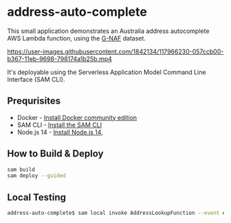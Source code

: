 # address-auto-complete

This small application demonstrates an Australia address autocomplete AWS Lambda function, using the [G-NAF](https://data.gov.au/dataset/ds-dga-19432f89-dc3a-4ef3-b943-5326ef1dbecc/details?q=) dataset.


https://user-images.githubusercontent.com/1842134/117966230-057ccb00-b367-11eb-9698-798174a1b25b.mp4


It's deployable using the Serverless Application Model Command Line Interface (SAM CLI).

## Prequrisites
* Docker - [Install Docker community edition](https://hub.docker.com/search/?type=edition&offering=community)
* SAM CLI - [Install the SAM CLI](https://docs.aws.amazon.com/serverless-application-model/latest/developerguide/serverless-sam-cli-install.html)
* Node.js 14 - [Install Node.js 14](https://nodejs.org/en/),

## How to Build & Deploy
```bash
sam build
sam deploy --guided
```
## Local Testing

```bash
address-auto-complete$ sam local invoke AddressLookupFunction --event events/event.json
```
